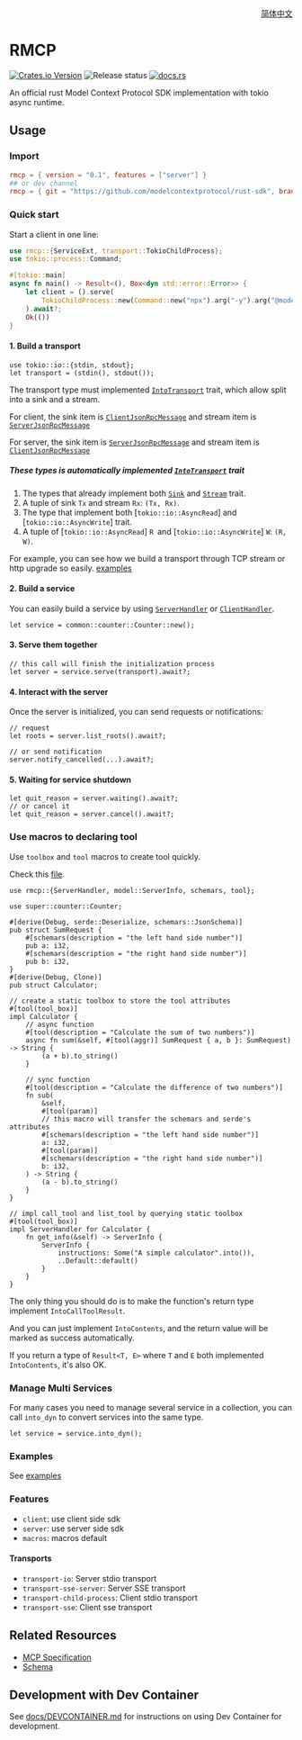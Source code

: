 <div align = "right">
<a href="docs/readme/README.zh-cn.md">简体中文</a>
</div>

# RMCP

[![Crates.io Version](https://img.shields.io/crates/v/rmcp)](https://crates.io/crates/rmcp)
![Release status](https://github.com/modelcontextprotocol/rust-sdk/actions/workflows/release.yml/badge.svg)
[![docs.rs](https://img.shields.io/docsrs/rmcp)](https://docs.rs/rmcp/latest/rmcp)

An official rust Model Context Protocol SDK implementation with tokio async runtime.

## Usage

### Import

```toml
rmcp = { version = "0.1", features = ["server"] }
## or dev channel
rmcp = { git = "https://github.com/modelcontextprotocol/rust-sdk", branch = "main" }
```

### Quick start

Start a client in one line:

```rust
use rmcp::{ServiceExt, transport::TokioChildProcess};
use tokio::process::Command;

#[tokio::main]
async fn main() -> Result<(), Box<dyn std::error::Error>> {
    let client = ().serve(
        TokioChildProcess::new(Command::new("npx").arg("-y").arg("@modelcontextprotocol/server-everything"))?
    ).await?;
    Ok(())
}
```

#### 1. Build a transport

```rust, ignore
use tokio::io::{stdin, stdout};
let transport = (stdin(), stdout());
```

The transport type must implemented [`IntoTransport`](crate::transport::IntoTransport) trait, which allow split into a sink and a stream.

For client, the sink item is [`ClientJsonRpcMessage`](crate::model::ClientJsonRpcMessage) and stream item is [`ServerJsonRpcMessage`](crate::model::ServerJsonRpcMessage)

For server, the sink item is [`ServerJsonRpcMessage`](crate::model::ServerJsonRpcMessage) and stream item is [`ClientJsonRpcMessage`](crate::model::ClientJsonRpcMessage)

##### These types is automatically implemented [`IntoTransport`](crate::transport::IntoTransport) trait

1. The types that already implement both [`Sink`](futures::Sink) and [`Stream`](futures::Stream) trait.
2. A tuple of sink `Tx` and stream `Rx`: `(Tx, Rx)`.
3. The type that implement both [`tokio::io::AsyncRead`] and [`tokio::io::AsyncWrite`] trait.
4. A tuple of [`tokio::io::AsyncRead`] `R `and [`tokio::io::AsyncWrite`] `W`: `(R, W)`.

For example, you can see how we build a transport through TCP stream or http upgrade so easily. [examples](examples/README.md)

#### 2. Build a service

You can easily build a service by using [`ServerHandler`](crates/rmcp/src/handler/server.rs) or [`ClientHandler`](crates/rmcp/src/handler/client.rs).

```rust, ignore
let service = common::counter::Counter::new();
```

#### 3. Serve them together

```rust, ignore
// this call will finish the initialization process
let server = service.serve(transport).await?;
```

#### 4. Interact with the server

Once the server is initialized, you can send requests or notifications:

```rust, ignore
// request
let roots = server.list_roots().await?;

// or send notification
server.notify_cancelled(...).await?;
```

#### 5. Waiting for service shutdown

```rust, ignore
let quit_reason = server.waiting().await?;
// or cancel it
let quit_reason = server.cancel().await?;
```

### Use macros to declaring tool

Use `toolbox` and `tool` macros to create tool quickly.

Check this [file](examples/servers/src/common/calculator.rs).

```rust, ignore
use rmcp::{ServerHandler, model::ServerInfo, schemars, tool};

use super::counter::Counter;

#[derive(Debug, serde::Deserialize, schemars::JsonSchema)]
pub struct SumRequest {
    #[schemars(description = "the left hand side number")]
    pub a: i32,
    #[schemars(description = "the right hand side number")]
    pub b: i32,
}
#[derive(Debug, Clone)]
pub struct Calculator;

// create a static toolbox to store the tool attributes
#[tool(tool_box)]
impl Calculator {
    // async function
    #[tool(description = "Calculate the sum of two numbers")]
    async fn sum(&self, #[tool(aggr)] SumRequest { a, b }: SumRequest) -> String {
        (a + b).to_string()
    }

    // sync function
    #[tool(description = "Calculate the difference of two numbers")]
    fn sub(
        &self,
        #[tool(param)]
        // this macro will transfer the schemars and serde's attributes
        #[schemars(description = "the left hand side number")]
        a: i32,
        #[tool(param)]
        #[schemars(description = "the right hand side number")]
        b: i32,
    ) -> String {
        (a - b).to_string()
    }
}

// impl call_tool and list_tool by querying static toolbox
#[tool(tool_box)]
impl ServerHandler for Calculator {
    fn get_info(&self) -> ServerInfo {
        ServerInfo {
            instructions: Some("A simple calculator".into()),
            ..Default::default()
        }
    }
}

```

The only thing you should do is to make the function's return type implement `IntoCallToolResult`.

And you can just implement `IntoContents`, and the return value will be marked as success automatically.

If you return a type of `Result<T, E>` where `T` and `E` both implemented `IntoContents`, it's also OK.

### Manage Multi Services

For many cases you need to manage several service in a collection, you can call `into_dyn` to convert services into the same type.

```rust, ignore
let service = service.into_dyn();
```

### Examples

See [examples](examples/README.md)

### Features

- `client`: use client side sdk
- `server`: use server side sdk
- `macros`: macros default

#### Transports

- `transport-io`: Server stdio transport
- `transport-sse-server`: Server SSE transport
- `transport-child-process`: Client stdio transport
- `transport-sse`: Client sse transport

## Related Resources

- [MCP Specification](https://spec.modelcontextprotocol.io/specification/2024-11-05/)
- [Schema](https://github.com/modelcontextprotocol/specification/blob/main/schema/2024-11-05/schema.ts)

## Development with Dev Container

See [docs/DEVCONTAINER.md](docs/DEVCONTAINER.md) for instructions on using Dev Container for development.
